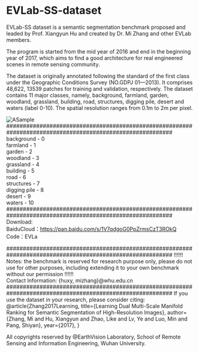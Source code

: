 # EVLab-SS-dataset
EVLab-SS dataset is a semantic segmentation benchmark proposed and leaded by Prof. Xiangyun Hu and created by Dr. Mi Zhang and other EVLab members.

The program is started from the mid year of 2016 and end in the beginning year of 2017, which aims to find a good architecture for real engineered scenes
in remote sensing community.

The dataset is originally annotated following the standard of the first class under the Geographic Conditions Survey (NO.GDPJ 01—2013).
It comprises 48,622, 13539 patches for training and validation, respectively.
The dataset contains 11 major classes, namely, background, farmland, garden, woodland, grassland, building, road, structures, digging pile, desert and waters (label 0-10).
The spatial resolution ranges from 0.1m to 2m per pixel.

![ASample](https://user-images.githubusercontent.com/97817720/149646808-4285f813-d6f8-46bc-8525-40327a8ad692.png)
##########################################################################################################  
background - 0  
farmland   - 1  
garden     - 2  
woodland   - 3  
grassland  - 4  
building   - 5  
road       - 6  
structures - 7  
digging pile - 8  
desert     - 9  
waters     - 10  
##########################################################################################################
Download:   
BaiduCloud：https://pan.baidu.com/s/1V7qdgoG0PpZrmsCzT3ROkQ   
Code：EVLa 

##########################################################################################################
!!!!!! Notes: the benchmark is reserved for research purpose only, please do not use for other purposes, 
including extending it to your own benchmark without our permission !!!!!!  
Contact Information:
{huxy, mizhang}@whu.edu.cn
##########################################################################################################
If you use the dataset in your research, please consider citing:
@article{Zhang2017Learning,
  title={Learning Dual Multi-Scale Manifold Ranking for Semantic Segmentation of High-Resolution Images},
  author={Zhang, Mi and Hu, Xiangyun and Zhao, Like and Lv, Ye and Luo, Min and Pang, Shiyan},
  year={2017},
}

All copyrights reserved by @EarthVision Laboratory, School of Remote Sensing and Information Engineering, Wuhan University.
